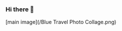 ### Hi there 👋
[main image](/Blue Travel Photo Collage.png)

<!--
**sayantan1410/sayantan1410** is a ✨ _special_ ✨ repository because its `README.md` (this file) appears on your GitHub profile.

- 🔭 I’m currently working on the domain of machine learning 
- 🌱 I’m currently learning neural network and natural language processing
- 💬 Ask me about machine learning and pythons. I may not have a answer but we will find out together.
- 📫 How to reach me: linkedIn - [LinkedIn](https://www.linkedin.com/in/sayantan--/)
- 📫 I'm also very motivated about theoretical physics and cosmology. We can have good conversation with me about this topics.
